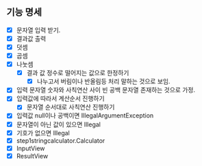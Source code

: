 ## 기능 명세
*[x] 문자열 입력 받기.
*[x] 결과값 출력
*[x] 덧셈 
*[x] 곱셈 
*[x] 나눗셈 
  *[x] 결과 값 정수로 떨어지는 값으로 한정하기
    *[x] 나누고서 버림이나 반올림등 처리 말하는 것으로 보임.
*[x] 입력 문자열 숫자와 사칙연산 사이 빈 공백 문자열 존재하는 것으로 가정.
*[x] 입력값에 따라서 계산순서 진행하기
  *[x] 문자열 순서대로 사칙연산 진행하기
*[x] 입력값 null이나 공백이면 IllegalArgumentException 
*[x] 문자열이 아닌 값이 있으면 Illegal
*[x] 기호가 없으면 Illegal 
*[x] step1stringcalculator.Calculator
*[x] InputView
*[x] ResultView
